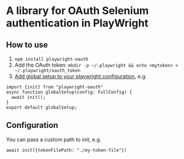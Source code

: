 # A library for OAuth Selenium authentication in PlayWright

## How to use
1. `npm install playwright-oauth`
2. Add the OAuth token: `mkdir -p ~/.playwright && echo <mytoken> > ~/.playwright/oauth_token`
3. [Add global setup to your playwright configuration](https://playwright.dev/docs/test-global-setup-teardown#configure-globalsetup-and-globalteardown), e.g.
```
import {init} from "playwright-oauth"
async function globalSetup(config: FullConfig) {
  await init();
}
export default globalSetup;
```

## Configuration
You can pass a custom path to init, e.g.
```
await init({tokenFilePath: "./my-token-file"})
```
